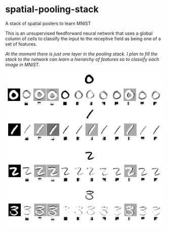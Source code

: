 # spatial-pooling-stack
A stack of spatial poolers to learn MNIST

This is an unsupervised feedforward neural network that uses a global column of cells to classify the input to the receptive field as being one of a set of features.

_At the moment there is just one layer in the pooling stack. I plan to fill the stack to the network can learn a hierarchy of features so to classify each image in MNIST._

![](https://github.com/sebjwallace/spatial-pooling-stack/blob/master/preview.png?raw=true)
